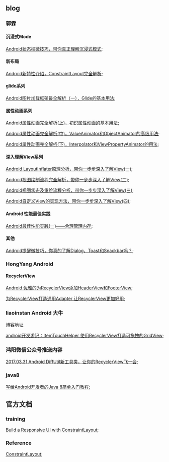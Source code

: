 ## blog

### 郭霖

#### 沉浸式Mode
[Android状态栏微技巧，带你真正理解沉浸式模式](http://blog.csdn.net/guolin_blog/article/details/51763825);

#### 新布局
[Android新特性介绍，ConstraintLayout完全解析](http://blog.csdn.net/guolin_blog/article/details/53122387);

#### glide系列
[Android图片加载框架最全解析（一），Glide的基本用法](http://blog.csdn.net/guolin_blog/article/details/53759439);

#### 属性动画系列
[ Android属性动画完全解析(上)，初识属性动画的基本用法](http://blog.csdn.net/guolin_blog/article/details/43536355);

[ Android属性动画完全解析(中)，ValueAnimator和ObjectAnimator的高级用法](http://blog.csdn.net/guolin_blog/article/details/43816093);

[ Android属性动画完全解析(下)，Interpolator和ViewPropertyAnimator的用法](http://blog.csdn.net/guolin_blog/article/details/44171115);

#### 深入理解View系列

[ Android LayoutInflater原理分析，带你一步步深入了解View(一)](http://blog.csdn.net/guolin_blog/article/details/12921889);

[ Android视图绘制流程完全解析，带你一步步深入了解View(二)](http://blog.csdn.net/guolin_blog/article/details/16330267);

[ Android视图状态及重绘流程分析，带你一步步深入了解View(三)](http://blog.csdn.net/guolin_blog/article/details/17045157);

[Android自定义View的实现方法，带你一步步深入了解View(四)](http://blog.csdn.net/guolin_blog/article/details/17357967);

#### Android 性能最佳实践

[ Android最佳性能实践(一)——合理管理内存](http://blog.csdn.net/guolin_blog/article/details/42238627);


#### 其他
[Android提醒微技巧，你真的了解Dialog、Toast和Snackbar吗？](http://blog.csdn.net/guolin_blog/article/details/51336415);


### HongYang Android

#### RecyclerView

[Android 优雅的为RecyclerView添加HeaderView和FooterView](http://blog.csdn.net/lmj623565791/article/details/51854533);

[为RecyclerView打造通用Adapter 让RecyclerView更加好用](http://blog.csdn.net/lmj623565791/article/details/51118836);



### liaoinstan  Android 大牛
[博客地址](http://blog.csdn.net/liaoinstan)

[ android开发游记：ItemTouchHelper 使用RecyclerView打造可拖拽的GridView](http://blog.csdn.net/liaoinstan/article/details/51200618);


### 鸿阳微信公众号推送内容


[2017.03.31 Android DiffUtil新工具类，让你的RecyclerView飞一会](http://mp.weixin.qq.com/s/KFK3JJhASojyjMiwntdyYw);

### java8

[写给Android开发者的Java 8简单入门教程](http://tangpj.com/2017/04/24/java8-inAndroid/);

## 官方文档

### training

[Build a Responsive UI with ConstraintLayout](https://developer.android.com/training/constraint-layout/index.html);


### Reference

[ConstraintLayout](https://developer.android.com/reference/android/support/constraint/ConstraintLayout.html);